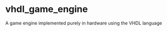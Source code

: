 vhdl_game_engine
================

A game engine implemented purely in hardware using the VHDL language
